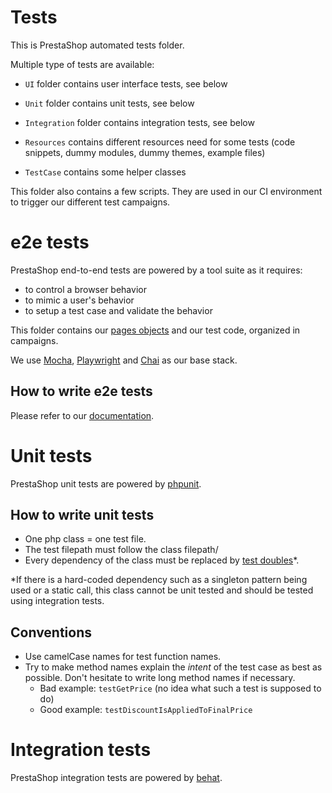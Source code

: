 Tests
=====

This is PrestaShop automated tests folder.

Multiple type of tests are available:
- `UI` folder contains user interface tests, see below
- `Unit` folder contains unit tests, see below
- `Integration` folder contains integration tests, see below

- `Resources` contains different resources need for some tests (code snippets, dummy modules, dummy themes,  example files)
- `TestCase` contains some helper classes

This folder also contains a few scripts. They are used in our CI environment to trigger our different test campaigns.

# e2e tests

PrestaShop end-to-end tests are powered by a tool suite as it requires:
- to control a browser behavior
- to mimic a user's behavior
- to setup a test case and validate the behavior

This folder contains our [pages objects](https://martinfowler.com/bliki/PageObject.html) and our test code, 
organized in campaigns.

We use [Mocha](https://mochajs.org/), [Playwright](https://github.com/microsoft/playwright) and 
[Chai](https://www.chaijs.com/) as our base stack.

## How to write e2e tests

Please refer to our [documentation](https://devdocs.prestashop-project.org/1.7/testing/how-to-create-your-own-web-acceptance-tests/).

# Unit tests

PrestaShop unit tests are powered by [phpunit][1].

## How to write unit tests

- One php class = one test file.
- The test filepath must follow the class filepath/
- Every dependency of the class must be replaced by [test doubles][2]*.

*If there is a hard-coded dependency such as a singleton pattern being used
or a static call, this class cannot be unit tested and should be tested using
integration tests.

## Conventions

- Use camelCase names for test function names.
- Try to make method names explain the *intent* of the test case as best as possible. Don't hesitate to write long method names if necessary.
	- Bad example: `testGetPrice` (no idea what such a test is supposed to do)
	- Good example: `testDiscountIsAppliedToFinalPrice`

# Integration tests

PrestaShop integration tests are powered by [behat][3].

[1]: https://phpunit.de/
[2]: https://martinfowler.com/articles/mocksArentStubs.html#TheDifferenceBetweenMocksAndStubs
[3]: http://behat.org/en/latest/
